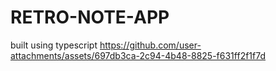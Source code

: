 # RETRO-NOTE-APP
built using typescript
https://github.com/user-attachments/assets/697db3ca-2c94-4b48-8825-f631ff2f1f7d

